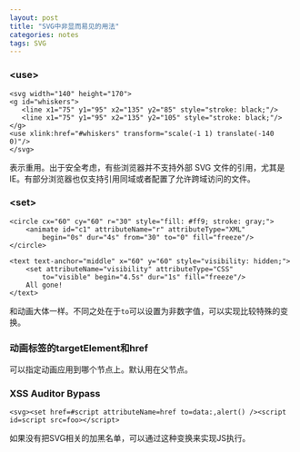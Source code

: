 ```yaml
---
layout: post
title: "SVG中非显而易见的用法"
categories: notes
tags: SVG
---
```


### \<use\>

```
<svg width="140" height="170">
<g id="whiskers">
   <line x1="75" y1="95" x2="135" y2="85" style="stroke: black;"/>
   <line x1="75" y1="95" x2="135" y2="105" style="stroke: black;"/>
</g>
<use xlink:href="#whiskers" transform="scale(-1 1) translate(-140 0)"/>
</svg>
```

表示重用。出于安全考虑，有些浏览器并不支持外部 SVG 文件的引用，尤其是 IE。有部分浏览器也仅支持引用同域或者配置了允许跨域访问的文件。

### \<set\>

```
<circle cx="60" cy="60" r="30" style="fill: #ff9; stroke: gray;">
    <animate id="c1" attributeName="r" attributeType="XML"
        begin="0s" dur="4s" from="30" to="0" fill="freeze"/>
</circle>

<text text-anchor="middle" x="60" y="60" style="visibility: hidden;">
    <set attributeName="visibility" attributeType="CSS"
        to="visible" begin="4.5s" dur="1s" fill="freeze"/>  
    All gone!
</text>
```

和动画大体一样。不同之处在于`to`可以设置为非数字值，可以实现比较特殊的变换。

### 动画标签的targetElement和href

可以指定动画应用到哪个节点上。默认用在父节点。

### XSS Auditor Bypass

```
<svg><set href=#script attributeName=href to=data:,alert() /><script id=script src=foo></script>
```

如果没有把SVG相关的加黑名单，可以通过这种变换来实现JS执行。





